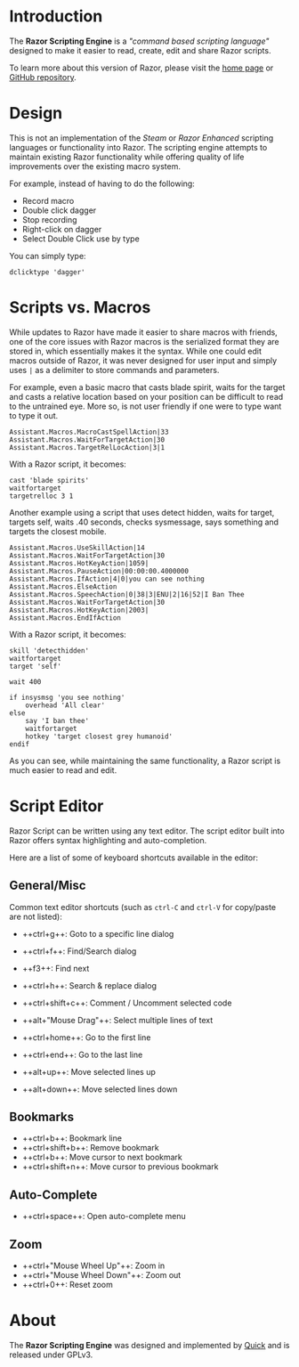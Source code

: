 # Introduction

The **Razor Scripting Engine** is a _"command based scripting language"_ designed to make it easier to read, create, edit and share Razor scripts.

To learn more about this version of Razor, please visit the [home page](http://www.uor-razor.com) or [GitHub repository](https://github.com/markdwags/Razor).

# Design

This is not an implementation of the _Steam_ or _Razor Enhanced_ scripting languages or functionality into Razor. The scripting engine attempts to maintain existing Razor functionality while offering quality of life improvements over the existing macro system.

For example, instead of having to do the following:

- Record macro
- Double click dagger
- Stop recording
- Right-click on dagger
- Select Double Click use by type

You can simply type:

```vim
dclicktype 'dagger'
```

# Scripts vs. Macros

While updates to Razor have made it easier to share macros with friends, one of the core issues with Razor macros is the serialized format they are stored in, which essentially makes it the syntax. While one could edit macros outside of Razor, it was never designed for user input and simply uses `|` as a delimiter to store commands and parameters.

For example, even a basic macro that casts blade spirit, waits for the target and casts a relative location based on your position can be difficult to read to the untrained eye. More so, is not user friendly if one were to type want to type it out.

```vim
Assistant.Macros.MacroCastSpellAction|33
Assistant.Macros.WaitForTargetAction|30
Assistant.Macros.TargetRelLocAction|3|1
```

With a Razor script, it becomes:

```vim
cast 'blade spirits'
waitfortarget
targetrelloc 3 1
```

Another example using a script that uses detect hidden, waits for target, targets self, waits .40 seconds, checks sysmessage, says something and targets the closest mobile.

```vim
Assistant.Macros.UseSkillAction|14
Assistant.Macros.WaitForTargetAction|30
Assistant.Macros.HotKeyAction|1059|
Assistant.Macros.PauseAction|00:00:00.4000000
Assistant.Macros.IfAction|4|0|you can see nothing
Assistant.Macros.ElseAction
Assistant.Macros.SpeechAction|0|38|3|ENU|2|16|52|I Ban Thee
Assistant.Macros.WaitForTargetAction|30
Assistant.Macros.HotKeyAction|2003|
Assistant.Macros.EndIfAction
```

With a Razor script, it becomes:

```vim
skill 'detecthidden'
waitfortarget
target 'self'

wait 400

if insysmsg 'you see nothing'
    overhead 'All clear'
else
    say 'I ban thee'
    waitfortarget
    hotkey 'target closest grey humanoid'
endif
```

As you can see, while maintaining the same functionality, a Razor script is much easier to read and edit.

# Script Editor

Razor Script can be written using any text editor.  The script editor built into Razor offers syntax highlighting and auto-completion.

Here are a list of some of keyboard shortcuts available in the editor:

## General/Misc

Common text editor shortcuts (such as `ctrl-C` and `ctrl-V` for copy/paste are not listed):


- ++ctrl+g++: Goto to a specific line dialog

- ++ctrl+f++: Find/Search dialog
- ++f3++: Find next
- ++ctrl+h++: Search & replace dialog
- ++ctrl+shift+c++: Comment / Uncomment selected code
- ++alt+"Mouse Drag"++: Select multiple lines of text
- ++ctrl+home++: Go to the first line
- ++ctrl+end++: Go to the last line
- ++alt+up++: Move selected lines up
- ++alt+down++: Move selected lines down

## Bookmarks

- ++ctrl+b++: Bookmark line
- ++ctrl+shift+b++: Remove bookmark
- ++ctrl+b++: Move cursor to next bookmark
- ++ctrl+shift+n++: Move cursor to previous bookmark

## Auto-Complete

- ++ctrl+space++: Open auto-complete menu

## Zoom

- ++ctrl+"Mouse Wheel Up"++: Zoom in
- ++ctrl+"Mouse Wheel Down"++: Zoom out
- ++ctrl+0++: Reset zoom

# About

The **Razor Scripting Engine** was designed and implemented by [Quick](https://github.com/markdwags) and is released under GPLv3.